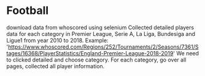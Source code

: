 # Football
download data from whoscored using selenium
Collected detailed players data for each category in Premier League, Serie A, La Liga, Bundesiga and Ligue1 from year 2010 to 2018.
Example: 'https://www.whoscored.com/Regions/252/Tournaments/2/Seasons/7361/Stages/16368/PlayerStatistics/England-Premier-League-2018-2019'
We need to clicked detailed and choose category.
For each category, go over all pages, collected all player information.
